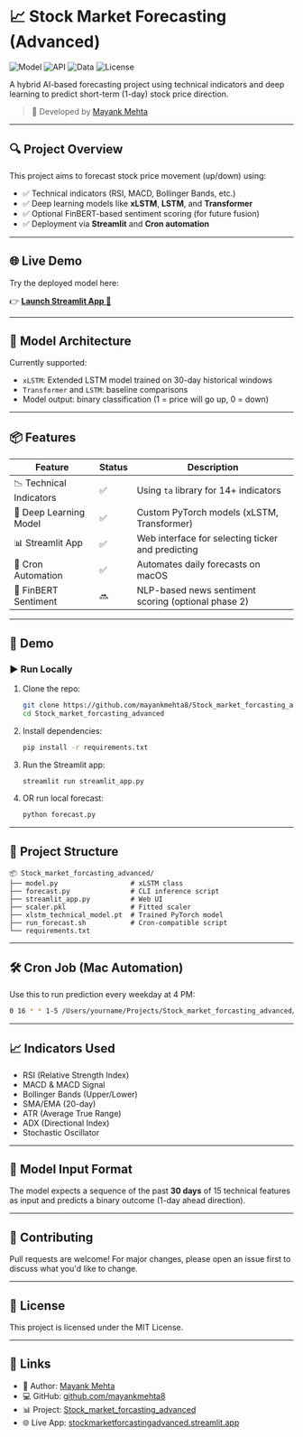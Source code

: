 
# 📈 Stock Market Forecasting (Advanced)

![Model](https://img.shields.io/badge/model-xLSTM-blue)
![API](https://img.shields.io/badge/deployment-Streamlit-green)
![Data](https://img.shields.io/badge/data-Technical%20Indicators%20%2B%20Yahoo%20Finance-orange)
![License](https://img.shields.io/github/license/mayankmehta8/Stock_market_forcasting_advanced)

A hybrid AI-based forecasting project using technical indicators and deep learning to predict short-term (1-day) stock price direction.

> 🚀 Developed by [Mayank Mehta](https://github.com/mayankmehta8)

---

## 🔍 Project Overview

This project aims to forecast stock price movement (up/down) using:

- ✅ Technical indicators (RSI, MACD, Bollinger Bands, etc.)
- ✅ Deep learning models like **xLSTM**, **LSTM**, and **Transformer**
- ✅ Optional FinBERT-based sentiment scoring (for future fusion)
- ✅ Deployment via **Streamlit** and **Cron automation**

---

## 🌐 Live Demo

Try the deployed model here:

👉 **[Launch Streamlit App 🚀](https://stockmarketforcastingadvanced-1234abcd9876.streamlit.app/)**

---

## 🧠 Model Architecture

Currently supported:
- `xLSTM`: Extended LSTM model trained on 30-day historical windows
- `Transformer` and `LSTM`: baseline comparisons
- Model output: binary classification (1 = price will go up, 0 = down)

---

## 📦 Features

| Feature                  | Status | Description                                              |
|--------------------------|--------|----------------------------------------------------------|
| 📉 Technical Indicators  | ✅     | Using `ta` library for 14+ indicators                    |
| 🤖 Deep Learning Model   | ✅     | Custom PyTorch models (xLSTM, Transformer)               |
| 📊 Streamlit App         | ✅     | Web interface for selecting ticker and predicting        |
| 🔄 Cron Automation       | ✅     | Automates daily forecasts on macOS                       |
| 💬 FinBERT Sentiment     | 🔜     | NLP-based news sentiment scoring (optional phase 2)      |

---

## 🧪 Demo

### ▶️ Run Locally

1. Clone the repo:
   ```bash
   git clone https://github.com/mayankmehta8/Stock_market_forcasting_advanced
   cd Stock_market_forcasting_advanced
   ```

2. Install dependencies:
   ```bash
   pip install -r requirements.txt
   ```

3. Run the Streamlit app:
   ```bash
   streamlit run streamlit_app.py
   ```

4. OR run local forecast:
   ```bash
   python forecast.py
   ```

---

## 📁 Project Structure

```
📦 Stock_market_forcasting_advanced/
├── model.py                  # xLSTM class
├── forecast.py               # CLI inference script
├── streamlit_app.py          # Web UI
├── scaler.pkl                # Fitted scaler
├── xlstm_technical_model.pt  # Trained PyTorch model
├── run_forecast.sh           # Cron-compatible script
└── requirements.txt
```

---

## 🛠 Cron Job (Mac Automation)

Use this to run prediction every weekday at 4 PM:

```bash
0 16 * * 1-5 /Users/yourname/Projects/Stock_market_forcasting_advanced/run_forecast.sh >> ~/forecast_log.txt 2>&1
```

---

## 📈 Indicators Used

- RSI (Relative Strength Index)
- MACD & MACD Signal
- Bollinger Bands (Upper/Lower)
- SMA/EMA (20-day)
- ATR (Average True Range)
- ADX (Directional Index)
- Stochastic Oscillator

---

## 🧠 Model Input Format

The model expects a sequence of the past **30 days** of 15 technical features as input and predicts a binary outcome (1-day ahead direction).

---

## 🤝 Contributing

Pull requests are welcome! For major changes, please open an issue first to discuss what you'd like to change.

---

## 📄 License

This project is licensed under the MIT License.

---

## 🔗 Links

- 🔬 Author: [Mayank Mehta](https://www.linkedin.com/in/mayank-mehta-123734229/)
- 💻 GitHub: [github.com/mayankmehta8](https://github.com/mayankmehta8)
- 📊 Project: [Stock_market_forcasting_advanced](https://github.com/mayankmehta8/Stock_market_forcasting_advanced)
- 🌐 Live App: [stockmarketforcastingadvanced.streamlit.app](https://stockmarketforcastingadvanced-1234abcd9876.streamlit.app/)
